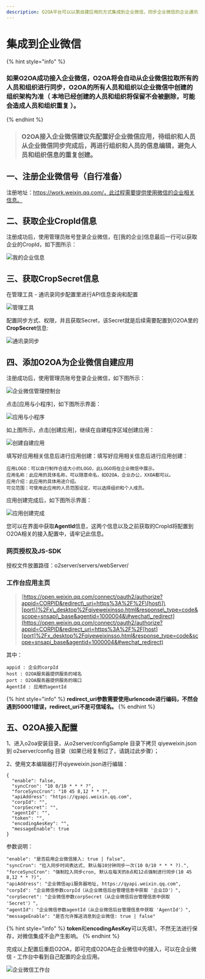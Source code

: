 ```yaml
---
description: O2OA平台可以以第自建应用的方式集成到企业微信，同步企业微信的企业通讯录作为本地组织人员架构，并且可以将待办等通知直接推送到企业微信进行消息提醒。
---
```


# 集成到企业微信

{% hint style="info" %}
### 如果O2OA成功接入企业微信，O2OA将会自动从企业微信拉取所有的人员和组织进行同步，O2OA的所有人员和组织以企业微信中创建的组织架构为准（ 本地已经创建的人员和组织将保留不会被删除，可能会造成人员和组织重复 ）。 <a id="h2_1"></a>
{% endhint %}

> ### O2OA接入企业微信建议先配置好企业微信应用，待组织和人员从企业微信同步完成后，再进行组织和人员的信息编辑，避免人员和组织信息的重复创建。 <a id="h2_2"></a>

## 一、注册企业微信号（自行准备） <a id="h1_3"></a>

注册地址：https://work.weixin.qq.com/，此过程需要提供使用微信的企业相关信息。

## 二、获取企业CropId信息 <a id="h1_4"></a>

注册成功后，使用管理员账号登录企业微信，在\[我的企业\]信息最后一行可以获取企业的CropId，如下图所示：

![&#x6211;&#x7684;&#x4F01;&#x4E1A;&#x4FE1;&#x606F;](../.gitbook/assets/07e2b7704784ec8927b4eb610fb8ea48b16.jpg)

## 三、获取CropSecret信息 <a id="h1_4"></a>

在管理工具 - 通讯录同步配置里进行API信息查询和配置

![&#x7BA1;&#x7406;&#x5DE5;&#x5177;](../.gitbook/assets/ecbe863bf8af5344779bdb5b47dde8379b6.jpg)

 配置同步方式、权限，并且获取Secret，该Secret就是后续需要配置到O2OA里的**CropSecret**信息:

![&#x901A;&#x8BAF;&#x5F55;&#x540C;&#x6B65;](../.gitbook/assets/70b5beddedcb09f336ef033644673dd8ccf.jpg)

## 四、添加O2OA为企业微信自建应用 <a id="h1_5"></a>

注册成功后，使用管理员账号登录企业微信，如下图所示：

![&#x4F01;&#x4E1A;&#x5FAE;&#x4FE1;&#x7BA1;&#x7406;&#x63A7;&#x5236;&#x53F0;](../.gitbook/assets/b1da324dd56723d2fd3ce88c061b00c97ef.jpg)

点击\[应用与小程序\]，如下图所示界面：

![&#x5E94;&#x7528;&#x4E0E;&#x5C0F;&#x7A0B;&#x5E8F;](../.gitbook/assets/28a23f72b07f86fdd975fd22bb689c8914d.jpg)

如上图所示，点击\[创建应用\]，继续在自建程序区域创建应用：

![&#x521B;&#x5EFA;&#x81EA;&#x5EFA;&#x5E94;&#x7528;](../.gitbook/assets/829440fc2cbd56f13c6ebee3e0d27431981.jpg)

填写好应用相关信息后进行应用创建：填写好应用相关信息后进行应用创建：

```text
应用LOGO：可以自行制作合适大小的LOGO，此LOGO将在企业微信中展示。
应用名称：此应用的具体名称，可以随意命名，如O2OA，企业办公，XXOA都可以。
应用介绍：此应用的具体用途介绍。
可见范围：可使用此应用的人员范围设定，可以选择组织和个人成员。
```

应用创建完成后，如下图所示界面：

![&#x5E94;&#x7528;&#x521B;&#x5EFA;&#x5B8C;&#x6210;](../.gitbook/assets/4627af194ba3a85652d778572c5ea851ce0.jpg)

您可以在界面中获取**AgentId**信息，这两个信息以及之前获取的CropId将配置到O2OA相关的接入配置中，请牢记此信息。

###  **网页授权及JS-SDK**

授权文件放置路径：o2server/servers/webServer/

###  **工作台应用主页**

> [https://open.weixin.qq.com/connect/oauth2/authorize?appid=CORPID&redirect\_uri=https%3A%2F%2F\[host\]\[port\]%2Fx\_desktop%2Fqiyeweixinsso.html&response\_type=code&scope=snsapi\_base&agentid=1000004&\#wechat\_redirect](https://open.weixin.qq.com/connect/oauth2/authorize?appid=CORPID&redirect_uri=https%3A%2F%2F[host][port]%2Fx_desktop%2Fqiyeweixinsso.html&response_type=code&scope=snsapi_base&agentid=1000004&#wechat_redirect)

其中：

```text
appid : 企业的corpId
host : O2OA服务器提供服务的域名
port : O2OA服务器提供服务的端口
AgentId : 应用的agentId
```

{% hint style="info" %}
 **redirect\_uri参数需要使用urlencode进行编码，不然会遇到50001错误，redirect\_uri不是可信域名。**
{% endhint %}

## 五、O2OA接入配置 <a id="h1_6"></a>

1、进入o2oa安装目录，从o2server/configSample 目录下拷贝 qiyeweixin.json 到 o2server/config 目录（如果已经复制过了，请跳过此步骤）；

2、使用文本编辑器打开qiyeweixin.json进行编辑：

```text
{
  "enable": false,
  "syncCron": "10 0/10 * * * ?",
  "forceSyncCron": "10 45 8,12 * * ?",
  "apiAddress": "https://qyapi.weixin.qq.com",
  "corpId": "",
  "corpSecret": "",
  "agentId": "",
  "token": "",
  "encodingAesKey": "",
  "messageEnable": true
}
```

参数说明：

```text
"enable": "是否启用企业微信接入: true | false",
"syncCron": "拉入同步时间表达式, 默认每10分钟同步一次(10 0/10 * * * ?).",
"forceSyncCron": "强制拉入同步cron, 默认在每天的8点和12点强制进行同步(10 45 8,12 * * ?)",
"apiAddress": "企业微信api服务器地址, https://qyapi.weixin.qq.com",
"corpId": "企业微信参数corpId（从企业微信后台管理信息中获取 '企业ID'）",
"corpSecret": "企业微信参数corpSecret（从企业微信后台管理信息中获取 'Secret'）",
"agentId": "企业微信参数agentId（从企业微信后台管理信息中获取 'AgentId'）",
"messageEnable": "是否允许推送消息到企业微信: true | false"
```

{% hint style="info" %}
 **token**和**encodingAesKey**可以先填1，不然无法进行保存，对微信集成不会产生影响。
{% endhint %}

完成以上配置后重启O2OA，即可完成O2OA在企业微信中的接入，可以在企业微信 - 工作台中看到自己配置的企业应用。

![&#x4F01;&#x4E1A;&#x5FAE;&#x4FE1;&#x5DE5;&#x4F5C;&#x53F0;](../.gitbook/assets/69cc9d7766cfc9e405a3c4a57426c23c3e6.jpg)













